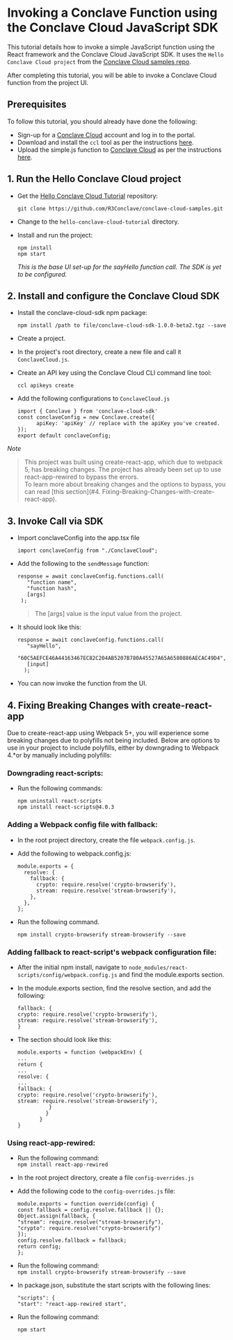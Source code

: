# Invoking a Conclave Function using the Conclave Cloud JavaScript SDK

This tutorial details how to invoke a simple JavaScript function using the React framework and the Conclave Cloud
JavaScript SDK. It uses the `Hello Conclave Cloud project` from the [Conclave Cloud samples repo](https://github.com/R3Conclave/conclave-cloud-samples/).

After completing this tutorial, you will be able to invoke a Conclave Cloud function from the project UI.

## Prerequisites

To follow this tutorial, you should already have done the following:

- Sign-up for a [Conclave Cloud](https://www.conclave.cloud/) account and log in to the portal.
- Download and install the `ccl` tool as per the instructions [here](index.md).
- Upload the simple.js function to [Conclave Cloud](https://www.conclave.cloud/) as per the instructions [here](creating-your-first-function.md).

## 1. Run the Hello Conclave Cloud project

* Get the [Hello Conclave Cloud Tutorial](https://github.com/R3Conclave/conclave-cloud-samples/) repository:
  
  ```
  git clone https://github.com/R3Conclave/conclave-cloud-samples.git
  ```

* Change to the `hello-conclave-cloud-tutorial` directory.

* Install and run the project:  
  
  `npm install`  
  `npm start`

  _This is the base UI set-up for the sayHello function call. The SDK is yet to be configured._

## 2. Install and configure the Conclave Cloud SDK

* Install the conclave-cloud-sdk npm package:  
  
  `npm install /path to file/conclave-cloud-sdk-1.0.0-beta2.tgz --save`

* Create a project.

* In the project's root directory, create a new file and call it `ConclaveCloud.js`.

* Create an API key using the Conclave Cloud CLI command line tool:
  
  `ccl apikeys create`

* Add the following configurations to `ConclaveCloud.js`
  
  ```
  import { Conclave } from 'conclave-cloud-sdk'
  const conclaveConfig = new Conclave.create({
        apiKey: 'apiKey' // replace with the apiKey you've created.
  });
  export default conclaveConfig;
  ```

_Note_
 
  > This project was built using create-react-app, which due to webpack 5, has breaking changes. The project has already been set up to use react-app-rewired to bypass the errors.  
  > To learn more about breaking changes and the options to bypass, you can read [this section](#4. Fixing-Breaking-Changes-with-create-react-app).

## 3. Invoke Call via SDK

* Import conclaveConfig into the app.tsx file
  
  ```
  import conclaveConfig from "./ConclaveCloud";
  ```

* Add the following to the `sendMessage` function:
  
  ```
  response = await conclaveConfig.functions.call(
     "function name",
     "function hash",
     [args]
   );
  ```

  > The [args] value is the input value from the project.

* It should look like this:
  
  ```
  response = await conclaveConfig.functions.call(
     "sayHello",
     "60C5AEFCE46A44163467EC82C204AB5207B780A45527A65A6580886AECAC49D4",
     [input]
    );
  ```

* You can now invoke the function from the UI.

## 4. Fixing Breaking Changes with create-react-app

Due to create-react-app using Webpack 5+, you will experience some breaking changes due to polyfills not being included.
Below are options to use in your project to include polyfills, either by downgrading to Webpack 4.\*or by manually
including polyfills:

### Downgrading react-scripts:

* Run the following commands:

  `npm uninstall react-scripts`  
  `npm install react-scripts@4.0.3`

### Adding a Webpack config file with fallback:

* In the root project directory, create the file `webpack.config.js`.
* Add the following to webpack.config.js:
  
  ```
  module.exports = {
    resolve: {
      fallback: {
        crypto: require.resolve('crypto-browserify'),
        stream: require.resolve('stream-browserify'),
      },
    },
  };
  ```

* Run the following command.  
  
  `npm install crypto-browserify stream-browserify --save`

### Adding fallback to react-script's webpack configuration file:

* After the initial npm install, navigate to `node_modules/react-scripts/config/webpack.config.js` and find the
  module.exports section.

* In the module.exports section, find the resolve section, and add the following:
  
  ```
  fallback: {
  crypto: require.resolve('crypto-browserify'),
  stream: require.resolve('stream-browserify'),
  }
  ```

* The section should look like this:

  ```
  module.exports = function (webpackEnv) {
  ...
  return {
  ...
  resolve: {
  ...
  fallback: {
  crypto: require.resolve('crypto-browserify'),
  stream: require.resolve('stream-browserify'),
            }
           }
         }
  }
  ```

### Using react-app-rewired:

* Run the following command:  
  `npm install react-app-rewired`

* In the root project directory, create a file `config-overrides.js`

* Add the following code to the `config-overrides.js` file:

  ```
  module.exports = function override(config) {
  const fallback = config.resolve.fallback || {};
  Object.assign(fallback, {
  "stream": require.resolve("stream-browserify"),
  "crypto": require.resolve("crypto-browserify")
  });
  config.resolve.fallback = fallback;
  return config;
  };
  ```

* Run the following command:  
  `npm install crypto-browserify stream-browserify --save`

* In package.json, substitute the start scripts with the following lines:
  
  ```
  "scripts": {
  "start": "react-app-rewired start",
  ```

* Run the following command:
  
  `npm start`
